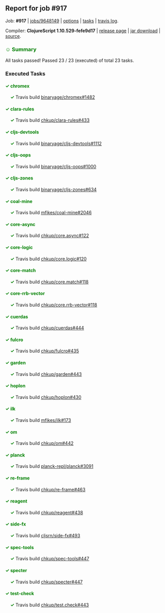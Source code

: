 ## Report for job #917

Job: **#917** | [jobs/9648149](https://github.com/cljs-oss/canary/commit/964814993551d1259edd47d1207c319eb67f5632) | [options](options.edn) | [tasks](tasks.edn) | [travis log](https://travis-ci.org/cljs-oss/canary/builds/531422034).

Compiler: **ClojureScript 1.10.529-fefe9d17** | [release page](https://github.com/cljs-oss/canary/releases/tag/r1.10.529-fefe9d17) | [jar download](https://github.com/cljs-oss/canary/releases/download/r1.10.529-fefe9d17/clojurescript-1.10.529-fefe9d17.jar) | [source](https://github.com/mfikes/clojurescript/commit/fefe9d17af6f5b2e6a810bdcd44196ddb99e1a1d).

### <b style='color:green'>☺ Summary</b>

All tasks passed! Passed 23 / 23 (executed) of total 23 tasks.

### Executed Tasks

#### <b style='color:green'>&#x2713; chromex</b>
&nbsp;&nbsp;&nbsp;&nbsp;<b style='color:green'>&#x2713;</b> Travis build [binaryage/chromex#1482](https://travis-ci.org/binaryage/chromex/builds/531423346)<br>

#### <b style='color:green'>&#x2713; clara-rules</b>
&nbsp;&nbsp;&nbsp;&nbsp;<b style='color:green'>&#x2713;</b> Travis build [chkup/clara-rules#433](https://travis-ci.org/chkup/clara-rules/builds/531423350)<br>

#### <b style='color:green'>&#x2713; cljs-devtools</b>
&nbsp;&nbsp;&nbsp;&nbsp;<b style='color:green'>&#x2713;</b> Travis build [binaryage/cljs-devtools#1112](https://travis-ci.org/binaryage/cljs-devtools/builds/531423354)<br>

#### <b style='color:green'>&#x2713; cljs-oops</b>
&nbsp;&nbsp;&nbsp;&nbsp;<b style='color:green'>&#x2713;</b> Travis build [binaryage/cljs-oops#1000](https://travis-ci.org/binaryage/cljs-oops/builds/531423356)<br>

#### <b style='color:green'>&#x2713; cljs-zones</b>
&nbsp;&nbsp;&nbsp;&nbsp;<b style='color:green'>&#x2713;</b> Travis build [binaryage/cljs-zones#634](https://travis-ci.org/binaryage/cljs-zones/builds/531423358)<br>

#### <b style='color:green'>&#x2713; coal-mine</b>
&nbsp;&nbsp;&nbsp;&nbsp;<b style='color:green'>&#x2713;</b> Travis build [mfikes/coal-mine#2046](https://travis-ci.org/mfikes/coal-mine/builds/531423360)<br>

#### <b style='color:green'>&#x2713; core-async</b>
&nbsp;&nbsp;&nbsp;&nbsp;<b style='color:green'>&#x2713;</b> Travis build [chkup/core.async#122](https://travis-ci.org/chkup/core.async/builds/531423374)<br>

#### <b style='color:green'>&#x2713; core-logic</b>
&nbsp;&nbsp;&nbsp;&nbsp;<b style='color:green'>&#x2713;</b> Travis build [chkup/core.logic#120](https://travis-ci.org/chkup/core.logic/builds/531423376)<br>

#### <b style='color:green'>&#x2713; core-match</b>
&nbsp;&nbsp;&nbsp;&nbsp;<b style='color:green'>&#x2713;</b> Travis build [chkup/core.match#118](https://travis-ci.org/chkup/core.match/builds/531423383)<br>

#### <b style='color:green'>&#x2713; core-rrb-vector</b>
&nbsp;&nbsp;&nbsp;&nbsp;<b style='color:green'>&#x2713;</b> Travis build [chkup/core.rrb-vector#118](https://travis-ci.org/chkup/core.rrb-vector/builds/531423385)<br>

#### <b style='color:green'>&#x2713; cuerdas</b>
&nbsp;&nbsp;&nbsp;&nbsp;<b style='color:green'>&#x2713;</b> Travis build [chkup/cuerdas#444](https://travis-ci.org/chkup/cuerdas/builds/531423387)<br>

#### <b style='color:green'>&#x2713; fulcro</b>
&nbsp;&nbsp;&nbsp;&nbsp;<b style='color:green'>&#x2713;</b> Travis build [chkup/fulcro#435](https://travis-ci.org/chkup/fulcro/builds/531423389)<br>

#### <b style='color:green'>&#x2713; garden</b>
&nbsp;&nbsp;&nbsp;&nbsp;<b style='color:green'>&#x2713;</b> Travis build [chkup/garden#443](https://travis-ci.org/chkup/garden/builds/531423391)<br>

#### <b style='color:green'>&#x2713; hoplon</b>
&nbsp;&nbsp;&nbsp;&nbsp;<b style='color:green'>&#x2713;</b> Travis build [chkup/hoplon#430](https://travis-ci.org/chkup/hoplon/builds/531423398)<br>

#### <b style='color:green'>&#x2713; ilk</b>
&nbsp;&nbsp;&nbsp;&nbsp;<b style='color:green'>&#x2713;</b> Travis build [mfikes/ilk#173](https://travis-ci.org/mfikes/ilk/builds/531423461)<br>

#### <b style='color:green'>&#x2713; om</b>
&nbsp;&nbsp;&nbsp;&nbsp;<b style='color:green'>&#x2713;</b> Travis build [chkup/om#442](https://travis-ci.org/chkup/om/builds/531423423)<br>

#### <b style='color:green'>&#x2713; planck</b>
&nbsp;&nbsp;&nbsp;&nbsp;<b style='color:green'>&#x2713;</b> Travis build [planck-repl/planck#3091](https://travis-ci.org/planck-repl/planck/builds/531423485)<br>

#### <b style='color:green'>&#x2713; re-frame</b>
&nbsp;&nbsp;&nbsp;&nbsp;<b style='color:green'>&#x2713;</b> Travis build [chkup/re-frame#463](https://travis-ci.org/chkup/re-frame/builds/531423410)<br>

#### <b style='color:green'>&#x2713; reagent</b>
&nbsp;&nbsp;&nbsp;&nbsp;<b style='color:green'>&#x2713;</b> Travis build [chkup/reagent#438](https://travis-ci.org/chkup/reagent/builds/531423502)<br>

#### <b style='color:green'>&#x2713; side-fx</b>
&nbsp;&nbsp;&nbsp;&nbsp;<b style='color:green'>&#x2713;</b> Travis build [cljsrn/side-fx#493](https://travis-ci.org/cljsrn/side-fx/builds/531423519)<br>

#### <b style='color:green'>&#x2713; spec-tools</b>
&nbsp;&nbsp;&nbsp;&nbsp;<b style='color:green'>&#x2713;</b> Travis build [chkup/spec-tools#447](https://travis-ci.org/chkup/spec-tools/builds/531423548)<br>

#### <b style='color:green'>&#x2713; specter</b>
&nbsp;&nbsp;&nbsp;&nbsp;<b style='color:green'>&#x2713;</b> Travis build [chkup/specter#447](https://travis-ci.org/chkup/specter/builds/531423570)<br>

#### <b style='color:green'>&#x2713; test-check</b>
&nbsp;&nbsp;&nbsp;&nbsp;<b style='color:green'>&#x2713;</b> Travis build [chkup/test.check#443](https://travis-ci.org/chkup/test.check/builds/531423561)<br>